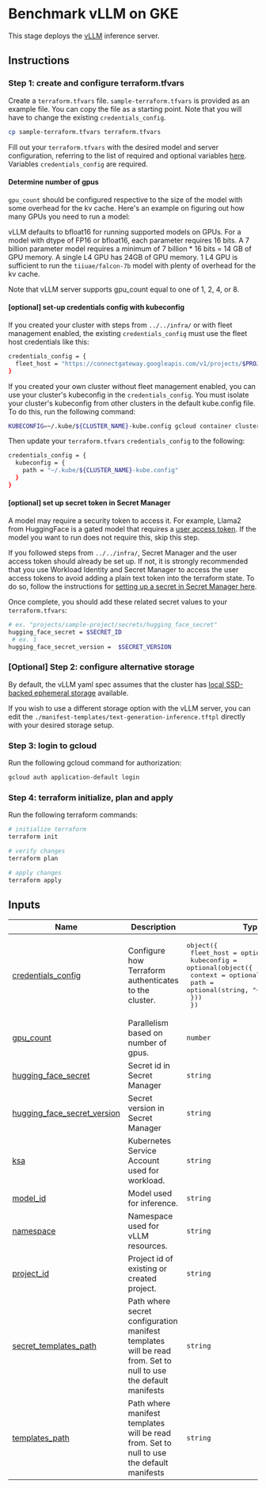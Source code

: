 # Benchmark vLLM on GKE

This stage deploys the [vLLM](https://docs.vllm.ai/en/latest/index.html) inference server.

## Instructions

### Step 1: create and configure terraform.tfvars

Create a `terraform.tfvars` file. `sample-terraform.tfvars` is provided as an
example file. You can copy the file as a starting point. Note that you will have
to change the existing `credentials_config`.

```bash
cp sample-terraform.tfvars terraform.tfvars
```

Fill out your `terraform.tfvars` with the desired model and server
configuration, referring to the list of required and optional variables
[here](#inputs). Variables `credentials_config` are required.

#### Determine number of gpus

`gpu_count` should be configured respective to the size of the model with some
overhead for the kv cache. Here's an example on figuring out how many GPUs you
need to run a model:

vLLM defaults to bfloat16 for running supported models on GPUs. For a model with
dtype of FP16 or bfloat16, each parameter requires 16 bits. A 7 billion
parameter model requires a minimum of 7 billion * 16 bits = 14 GB of GPU memory.
A single L4 GPU has 24GB of GPU memory. 1 L4 GPU is sufficient to run the
`tiiuae/falcon-7b` model with plenty of overhead for the kv cache.

Note that vLLM server supports gpu_count equal to one of 1, 2, 4, or 8.

#### [optional] set-up credentials config with kubeconfig

If you created your cluster with steps from `../../infra/` or with fleet
management enabled, the existing `credentials_config` must use the fleet host
credentials like this:

```bash
credentials_config = {
  fleet_host = "https://connectgateway.googleapis.com/v1/projects/$PROJECT_NUMBER/locations/global/gkeMemberships/$CLUSTER_NAME"
}
```

If you created your own cluster without fleet management enabled, you can use
your cluster's kubeconfig in the `credentials_config`. You must isolate your
cluster's kubeconfig from other clusters in the default kube.config file. To do
this, run the following command:

```bash
KUBECONFIG=~/.kube/${CLUSTER_NAME}-kube.config gcloud container clusters get-credentials $CLUSTER_NAME --location $CLUSTER_LOCATION
```

Then update your `terraform.tfvars` `credentials_config` to the following:

```bash
credentials_config = {
  kubeconfig = {
    path = "~/.kube/${CLUSTER_NAME}-kube.config"
  }
}
```

#### [optional] set up secret token in Secret Manager

A model may require a security token to access it. For example, Llama2 from
HuggingFace is a gated model that requires a
[user access token](https://huggingface.co/docs/hub/en/security-tokens). If the
model you want to run does not require this, skip this step.

If you followed steps from `../../infra/`, Secret Manager and the user access
token should already be set up. If not, it is strongly recommended that you use
Workload Identity and Secret Manager to access the user access tokens to avoid
adding a plain text token into the terraform state. To do so, follow the
instructions for [setting up a secret in Secret Manager here](https://cloud.google.com/kubernetes-engine/docs/tutorials/workload-identity-secrets).

Once complete, you should add these related secret values to your
`terraform.tfvars`:

```bash
# ex. "projects/sample-project/secrets/hugging_face_secret"
hugging_face_secret = $SECRET_ID
 # ex. 1
hugging_face_secret_version =  $SECRET_VERSION
```

### [Optional] Step 2: configure alternative storage

By default, the vLLM yaml spec assumes that the cluster has [local SSD-backed ephemeral storage](https://cloud.google.com/kubernetes-engine/docs/how-to/persistent-volumes/local-ssd)
available.

If you wish to use a different storage option with the vLLM server, you can edit
the `./manifest-templates/text-generation-inference.tftpl` directly with your
desired storage setup.


### Step 3: login to gcloud

Run the following gcloud command for authorization:

```bash
gcloud auth application-default login
```

### Step 4: terraform initialize, plan and apply

Run the following terraform commands:

```bash
# initialize terraform
terraform init

# verify changes
terraform plan

# apply changes
terraform apply
```

<!-- BEGIN_TF_DOCS -->

## Inputs

| Name | Description | Type | Default | Required |
|------|-------------|------|---------|:--------:|
| <a name="input_credentials_config"></a> [credentials\_config](#input\_credentials\_config) | Configure how Terraform authenticates to the cluster. | <pre>object({<br>    fleet_host = optional(string)<br>    kubeconfig = optional(object({<br>      context = optional(string)<br>      path    = optional(string, "~/.kube/config")<br>    }))<br>  })</pre> | n/a | yes |
| <a name="input_gpu_count"></a> [gpu\_count](#input\_gpu\_count) | Parallelism based on number of gpus. | `number` | `1` | no |
| <a name="input_hugging_face_secret"></a> [hugging\_face\_secret](#input\_hugging\_face\_secret) | Secret id in Secret Manager | `string` | `null` | no |
| <a name="input_hugging_face_secret_version"></a> [hugging\_face\_secret\_version](#input\_hugging\_face\_secret\_version) | Secret version in Secret Manager | `string` | `null` | no |
| <a name="input_ksa"></a> [ksa](#input\_ksa) | Kubernetes Service Account used for workload. | `string` | `"default"` | no |
| <a name="input_model_id"></a> [model\_id](#input\_model\_id) | Model used for inference. | `string` | `"tiiuae/falcon-7b"` | no |
| <a name="input_namespace"></a> [namespace](#input\_namespace) | Namespace used for vLLM resources. | `string` | `"default"` | no |
| <a name="input_project_id"></a> [project\_id](#input\_project\_id) | Project id of existing or created project. | `string` | n/a | yes |
| <a name="input_secret_templates_path"></a> [secret\_templates\_path](#input\_secret\_templates\_path) | Path where secret configuration manifest templates will be read from. Set to null to use the default manifests | `string` | `null` | no |
| <a name="input_templates_path"></a> [templates\_path](#input\_templates\_path) | Path where manifest templates will be read from. Set to null to use the default manifests | `string` | `null` | no |

<!-- END_TF_DOCS -->